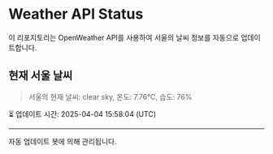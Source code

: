 
# Weather API Status

이 리포지토리는 OpenWeather API를 사용하여 서울의 날씨 정보를 자동으로 업데이트합니다.

## 현재 서울 날씨
> 서울의 현재 날씨: clear sky, 온도: 7.76°C, 습도: 76%

⏳ 업데이트 시간: 2025-04-04 15:58:04 (UTC)

---
자동 업데이트 봇에 의해 관리됩니다.
